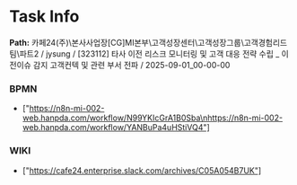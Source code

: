 # Task Info

**Path:** 카페24(주)\본사사업장\[CG]MI본부\고객성장센터\고객성장그룹\고객경험리드팀\파트2 / jysung / [323112] 타사 이전 리스크 모니터링 및 고객 대응 전략 수립 _ 이전이슈 감지 고객컨텍 및 관련 부서 전파 / 2025-09-01_00-00-00

### BPMN
- ["https://n8n-mi-002-web.hanpda.com/workflow/N99YKIcGrA1B0Sba\nhttps://n8n-mi-002-web.hanpda.com/workflow/YANBuPa4uHStiVQ4"]

### WIKI
- ["https://cafe24.enterprise.slack.com/archives/C05A054B7UK"]

